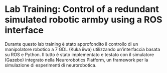 # Lab Training: Control of a redundant simulated robotic armby using a ROS interface
Durante questo lab training è stato approfondito il controllo di un manipolatore robotico a 7 GDL (Kuka
iiwa) utilizzando un’interfaccia basata su ROS e Python. Il tutto è stato implementato e testato con il
simulatore (Gazebo) integrato nella Neurorobotics Platform, un framework per la simulazione di esperimenti
di neurorobotica.

